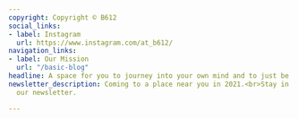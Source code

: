 ```yaml
---
copyright: Copyright © B612
social_links:
- label: Instagram
  url: https://www.instagram.com/at_b612/
navigation_links:
- label: Our Mission
  url: "/basic-blog"
headline: A space for you to journey into your own mind and to just be.
newsletter_description: Coming to a place near you in 2021.<br>Stay in touch with
  our newsletter.

---
```

